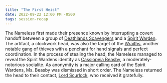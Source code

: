 ```yaml
---
title: "The First Heist"
date: 2022-09-22 12:00 PM -0500
tags: session-recap
---
```


The Nameless first made their presence known by interrupting a covert handoff between a group of [Deathlands Scavengers](/wiki/factions#deathlands-scavengers) and a [Spirit Warden](/wiki/factions#spirit-wardens). The artifact, a clockwork head, was also the target of the [Wraiths](/wiki/factions#wraiths), another notable gang of thieves with a penchant for hand signals and perfect coordination. In the process of stealing the head, the Nameless managed to reveal the Spirit Wardens identity as [Cassiopeia Beasby](/wiki/npcs#cassiopeia-beasby), a moderately-notorious socialite. As anonymity is a major calling card of the Spirit Wardens, Ms. Beasby was dismissed in short order. The Nameless returned the head to their contact, [Lord Scurlock](/wiki/lord-scurlock), who received it gratefully.